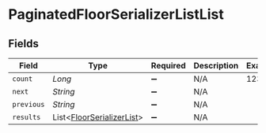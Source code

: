 # PaginatedFloorSerializerListList


## Fields

| Field                                                                   | Type                                                                    | Required                                                                | Description                                                             | Example                                                                 |
| ----------------------------------------------------------------------- | ----------------------------------------------------------------------- | ----------------------------------------------------------------------- | ----------------------------------------------------------------------- | ----------------------------------------------------------------------- |
| `count`                                                                 | *Long*                                                                  | :heavy_minus_sign:                                                      | N/A                                                                     | 123                                                                     |
| `next`                                                                  | *String*                                                                | :heavy_minus_sign:                                                      | N/A                                                                     |                                                                         |
| `previous`                                                              | *String*                                                                | :heavy_minus_sign:                                                      | N/A                                                                     |                                                                         |
| `results`                                                               | List<[FloorSerializerList](../../models/shared/FloorSerializerList.md)> | :heavy_minus_sign:                                                      | N/A                                                                     |                                                                         |